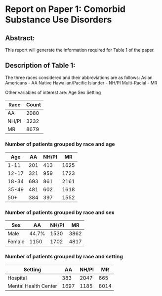 

# Report on Paper 1: Comorbid Substance Use Disorders

## Abstract: 
This report will generate the information required for Table 1 of the paper.

## Description of Table 1:
The three races considered and their abbreviations are as follows:
Asian Americans - AA
Native Hawaiian/Pacific Islander - NH/PI
Multi-Racial - MR

Other variables of interest are:
Age
Sex
Setting

        
|Race |Count          |
|-----|---------------| 
|AA   |2080   |
|NH/PI|3232|
|MR   |8679   |

### Number of patients grouped by race and age
|Age  |AA             |NH/PI             |MR             |
|-----|---------------|------------------|---------------|
|1-11 |201|413|1625|
|12-17|321|959|1723|
|18-34|693|861|2161|
|35-49|481|602|1618|
|50+  |384|397|1552|

### Number of patients grouped by race and sex
|Sex  |AA             |NH/PI             |MR             |
|-----|---------------|------------------|---------------|
|Male |44.7%|1530|3862|
|Female|1150|1702|4817|

### Number of patients grouped by race and setting
|Setting             |AA             |NH/PI             |MR             |
|--------------------|---------------|------------------|---------------|
|Hospital            |383|2047|665|
|Mental Health Center|1697|1185|8014|

